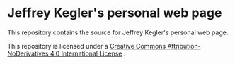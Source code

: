 # Jeffrey Kegler's personal web page

This repository contains the source
for Jeffrey Kegler's personal web page.

This repository is licensed under a
[Creative Commons Attribution-NoDerivatives 4.0 International
License](https://creativecommons.org/licenses/by-nd/4.0/)
.
